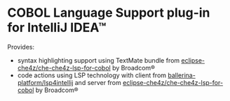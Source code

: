 # COBOL Language Support plug-in for IntelliJ IDEA™

Provides: 
- syntax highlighting support using TextMate bundle from [eclipse-che4z/che-che4z-lsp-for-cobol](https://github.com/eclipse-che4z/che-che4z-lsp-for-cobol) by Broadcom®
- code actions using LSP technology with client from [ballerina-platform/lsp4intellij](https://github.com/ballerina-platform/lsp4intellij) and server from [eclipse-che4z/che-che4z-lsp-for-cobol](https://github.com/eclipse-che4z/che-che4z-lsp-for-cobol) by Broadcom®
